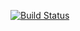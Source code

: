 [![Build Status](https://semaphoreci.com/api/v1/mvpspl619/redcardamom-com/branches/master/badge.svg)](https://semaphoreci.com/mvpspl619/redcardamom-com)